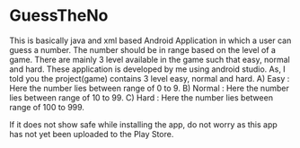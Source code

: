 # GuessTheNo
This is basically java and xml based Android Application in which a user can guess a number.
The number should be in range based on the level of a game.
There are mainly 3 level available in the game such that easy, normal and hard.
These application is developed by me using android studio.
As, I told you the project(game) contains 3 level easy, normal and hard.
    A) Easy : Here the number lies between range of 0 to 9.
    B) Normal : Here the number lies between range of 10 to 99.
    C) Hard : Here the number lies between range of 100 to 999.

If it does not show safe while installing the app, do not worry as this app has not yet been uploaded to the Play Store.
